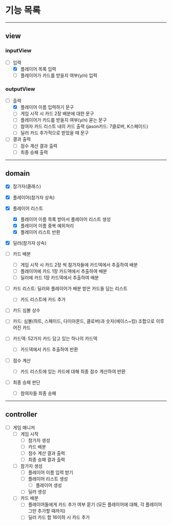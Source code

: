 # 기능 목록

<hr>

## view

### inputView

- [ ] 입력
  - [x] 플레이어 목록 입력 
  - [ ] 플레이어가 카드를 받을지 여부(y/n) 입력

### outputView

- [ ] 출력
  - [x] 플레이어 이름 입력하기 문구
  - [ ] 게임 시작 시 카드 2장 배분에 대한 문구
  - [ ] 플레이어가 카드를 받을지 여부(y/n) 묻는 문구
  - [ ] 참여자 카드 리스트 내의 카드 출력 (jason카드: 7클로버, K스페이드)
  - [ ] 딜러 카드 추가적으로 받았을 때 문구

- [ ] 결과 출력
  - [ ] 점수 계산 결과 출력
  - [ ] 최종 승패 출력

<hr>

## domain

- [x] 참가자(클래스)

- [x] 플레이어(참가자 상속)

- [x] 플레이어 리스트
  - [x] 플레이어 이름 목록 받아서 플레이어 리스트 생성 
  - [x] 플레이어 이름 중복 예외처리
  - [x] 플레이어 리스트 반환

- [x] 딜러(참가자 상속)

- [ ] 카드 배분
  - [ ] 게임 시작 시 카드 2장 씩 참가자들에 카드덱에서 추출하여 배분
  - [ ] 플레이어에 카드 1장 카드덱에서 추출하여 배분
  - [ ] 딜러에 카드 1장 카드덱에서 추출하여 배분

- [ ] 카드 리스트: 딜러와 플레이어가 배분 받은 카드들 담는 리스트
  - [ ] 카드 리스트에 카드 추가

- [ ] 카드 심볼 상수

- [ ] 카드: 심볼(하트, 스페이드, 다이아몬드, 클로버)과 숫자(에이스~킹) 조합으로 이루어진 카드

- [ ] 카드덱: 52가지 카드 담고 있는 하나의 카드덱
  - [ ] 카드덱에서 카드 추출하여 반환

- [ ] 점수 계산
  - [ ] 카드 리스트에 있는 카드에 대해 최종 점수 계산하여 반환

- [ ] 최종 승패 판단
  - [ ] 참여자들 최종 승패

<hr>

## controller

- [ ] 게임 매니저
  - [ ] 게임 시작
    - [ ] 참가자 생성
    - [ ] 카드 배분
    - [ ] 점수 계산 결과 출력
    - [ ] 최종 승패 결과 출력
  - [ ] 참가자 생성
    - [ ] 플레이어 이름 입력 받기
    - [ ] 플레이어 리스트 생성
      - [ ] 플레이어 생성
    - [ ] 딜러 생성
  - [ ] 카드 배분
    - [ ] 플레이어들에게 카드 추가 여부 묻기 (모든 플레이어에 대해, 각 플레이어 그만 추가할 때까지)
    - [ ] 딜러 카드 합 16이하 시 카드 추가
